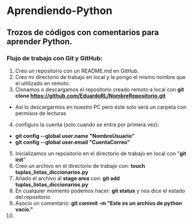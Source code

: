 Aprendiendo-Python
==================

## Trozos de códigos con comentarios para aprender Python.

### Flujo de trabajo con Git y GitHub:
1. Creo un repositorio con un README.md en GitHub.
2. Creo mi directorio de trabajo en local y le pongo el mismo nombre que el uitilizado en remoto.
3. Clonamos o descargamos el repositorio creado remoto a local con **git clone https://github.com/EduardoRL/NombreRepositorio.git**
  + Así lo descargarmos en nuestro PC pero éste solo será un carpeta con permisos de lecturas
4. configuro la cuenta (solo cuando se entra por primera vez):
  + **git config --global user.name "NombreUsuario"**
  + **git config --global user.email "CuentaCorreo"**
5. Inicializamos un repositorio en el directorio de trabajo en local con "**git init**" 
6. Creo un archivo en el directorio de trabajo con: **touch tuplas_listas_diccionarios.py**
7. Añado el archivo al **stage area** con: **git add tuplas_listas_diccionarios.py**
8. En cualquier momento podemos hacer: **git status** y nos dice el estado del repositorio
9. Asocio un comentario: **git commit -m "Este es un archivo de python vacío."**
10.  

